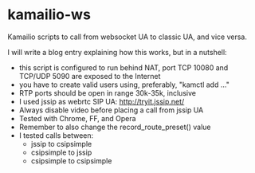 kamailio-ws
===========

Kamailio scripts to call from websocket UA to classic UA, and vice versa.

I will write a blog entry explaining how this works, but in a nutshell:

- this script is configured to run behind NAT, port TCP 10080 and TCP/UDP 5090 are exposed to the Internet
- you have to create valid users using, preferably, "kamctl add ..."
- RTP ports should be open in range 30k-35k, inclusive
- I used jssip as webrtc SIP UA: http://tryit.jssip.net/
- Always disable video before placing a call from jssip UA
- Tested with Chrome, FF, and Opera
- Remember to also change the record_route_preset() value
- I tested calls between:
	- jssip to csipsimple
	- csipsimple to jssip
	- csipsimple to csipsimple
